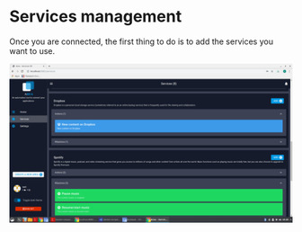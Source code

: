 # Services management

Once you are connected, the first thing to do is to add the services you want to use.

![Services](services.png)